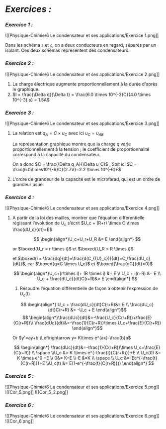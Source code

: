# _**Exercices :**_

### _**Exercice 1 :**_

![[Physique-Chimie/6 Le condensateur et ses applications/Exercice 1.png]]

Dans les schéma `a` et `c`, on a deux conducteurs en regard, séparés par un isolant. Ces deux schémas représentent des condensateurs.
### _**Exercice 2 :**_

![[Physique-Chimie/6 Le condensateur et ses applications/Exercice 2.png]]

1. La charge électrique augmente proportionnellement à la durée d'après le graphique.
2. $I = \frac{\Delta q}{\Delta t} = \frac{6.0 \times 10^{-3}C}{4.0 \times 10^{-3} s} = 1.5A$
### _**Exercice 3 :**_

![[Physique-Chimie/6 Le condensateur et ses applications/Exercice 3.png]]

1. La relation est $q_A = C \times u_C$ avec ici $u_C = u_{AB}$

	La représentation graphique montre que la charge $q$ varie proportionnellement à la tension ; le coefficient de proportionnalité correspond à la capacité du condensateur.

	On a donc $C = \frac{\Delta q_A}{\Delta u_C}$ , Soit ici $C = \frac{6.0\times10^{-6}C}{2.7V}=2.2 \times 10^{-6}F$
2. L'ordre de grandeur de la capacité est le microfarad, qui est un ordre de grandeur usuel 
### _**Exercice 4 :**_

![[Physique-Chimie/6 Le condensateur et ses applications/Exercice 4.png]]

1. A partir de la loi des mailles, montrer que l’équation différentielle régissant l’évolution de $U_c$ s’écrit $U_c + (R+r) \times C \times \frac{dU_c}{dt}=E$
	
	$$
	\begin{align*}U_c+U_r+U_R &= E \end{align*}
	$$
	
	or $\boxed{U_r = r \times i}$ et $\boxed{U_R = R \times i}$
	
	et $\boxed{i = \frac{dq}{dt}=\frac{d(C_{{U}_c})}{dt}=C_\frac{dU_c}{dt}}$, car $\boxed{q=C \times U_c}$ et $\boxed{\frac{dC}{dt}=0}$
	
	$$
	\begin{align*}U_c+(r\times i)+ (R \times i) &= E \\ U_c + i(r+R) &= E \\ U_c + \frac{dU_c}{dt}C(r+R)&= E \end{align*}
	$$
	1. Résoudre l’équation différentielle de façon à obtenir l’expression de $U_c(t)$
	
	$$
	\begin{align*} U_c + \frac{dU_c}{dt}C(r+R)&= E \\ \frac{dU_c}{dt}C(r+R) &= -U_c + E \end{align*}$$
	$$
	\begin{align*}\frac{dUc}{dt}&=-\frac{U_c}{C(r+R)}+\frac{E}{C(r+R)}\\ \frac{dUc}{dt}&=-\frac{1}{C(r+R)}\times U_c+\frac{E}{C(r+R)} 
	\end{align*}$$
	
	Or $y'=ay+b \Leftrightarrow y= K\times e^{ax}-\frac{b}a$
	
	$$
	\begin{align*} \frac{dUc}{dt}&=-\frac{1}{C(r+R)}\times U_c+\frac{E}{C(r+R)} \\ \space \\U_c &= K \times e^{-\frac{t}{C(r+R)}}+E \\ U_c(0) &= K \times e^0 +E \\ 0&= K+E \\-E &=K \\ \space \\ U_c &=-Ee^{-\frac{t}{C(r+R)}}+E \\U_c(t) &= E(1-e^{-\frac{t}{C(r+R)}}) \end{align*}
	$$
### _**Exercice 5 :**_

![[Physique-Chimie/6 Le condensateur et ses applications/Exercice 5.png]]
![[Cor_5.png]]
![[Cor_5_2.png]]

### _**Exercice 6 :**_

![[Physique-Chimie/6 Le condensateur et ses applications/Exercice 6.png]]
![[Cor_6.png]]
